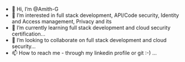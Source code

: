 - 👋 Hi, I’m @Amith-G
- 👀 I’m interested in full stack development, API/Code security, Identity and Access management, Privacy and its
- 🌱 I’m currently learning full stack development and cloud security certification...
- 💞️ I’m looking to collaborate on full stack development and cloud security...
- 📫 How to reach me - through my linkedin profile or git :-) ...

<!---
Amith-G/Amith-G is a ✨ special ✨ repository because its `README.md` (this file) appears on your GitHub profile.
You can click the Preview link to take a look at your changes.
--->
